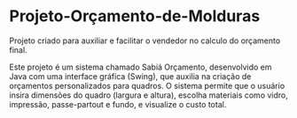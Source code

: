 # Projeto-Orçamento-de-Molduras
Projeto criado para auxiliar e facilitar o vendedor no calculo do orçamento final.

Este projeto é um sistema chamado Sabiá Orçamento, desenvolvido em Java com uma interface gráfica (Swing), que auxilia na criação de orçamentos personalizados para quadros. O sistema permite que o usuário insira dimensões do quadro (largura e altura), escolha materiais como vidro, impressão, passe-partout e fundo, e visualize o custo total.
